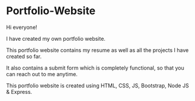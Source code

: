 # Portfolio-Website

Hi everyone!

I have created my own portfolio website.

This portfolio website contains my resume as well as all the projects I have created so far.

It also contains a submit form which is completely functional, so that you can reach out to me anytime.

This portfolio website is created using HTML, CSS, JS, Bootstrap, Node JS & Express.
